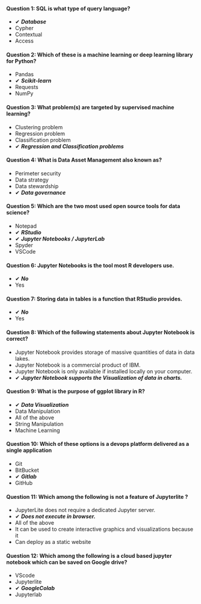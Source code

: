 #### Question 1: SQL is what type of query language?
- ✔ ***Database*** 
- Cypher
- Contextual
- Access

#### Question 2: Which of these is a machine learning or deep learning library for Python?
- Pandas
- ✔ ***Scikit-learn***
- Requests
- NumPy

#### Question 3: What problem(s) are targeted by supervised machine learning?
- Clustering problem
- Regression problem
- Classification problem
- ✔ ***Regression and Classification problems***

#### Question 4: What is Data Asset Management also known as?
- Perimeter security
- Data strategy
- Data stewardship
- ✔ ***Data governance***

#### Question 5: Which are the two most used open source tools for data science?
- Notepad
- ✔ ***RStudio***
- ✔ ***Jupyter Notebooks / JupyterLab***
- Spyder
- VSCode

#### Question 6: Jupyter Notebooks is the tool most R developers use.
- ✔ ***No***
- Yes

#### Question 7: Storing data in tables is a function that RStudio provides.
- ✔ ***No***
- Yes

#### Question 8: Which of the following statements about Jupyter Notebook is correct?
- Jupyter Notebook provides storage of massive quantities of data in data lakes.
- Jupyter Notebook is a commercial product of IBM.
- Jupyter Notebook is only available if installed locally on your computer.
- ✔ ***Jupyter Notebook supports the Visualization of data in charts.***

#### Question 9: What is the  purpose of ggplot library  in R?
- ✔ ***Data Visualization***
- Data Manipulation
- All of the above
- String  Manipulation
- Machine Learning

#### Question 10: Which of these options is  a devops platform delivered as a single application
- Git
- BitBucket
- ✔ ***Gitlab***
- GitHub

#### Question 11: Which among the following is not a feature of  Jupyterlite ?
- JupyterLite does not require a dedicated Jupyter server.
- ✔ ***Does not execute in browser.***
- All of the above
- It can be used to create interactive graphics and visualizations because it
- Can deploy as a static website

#### Question 12: Which among  the following is a cloud based jupyter notebook which can be saved on Google drive?
- VScode
- Jupyterlite
- ✔ ***GoogleColab***
- Jupyterlab
